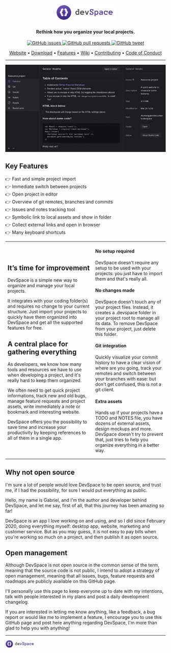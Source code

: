 <h1 align="center">
  <br>
  <a href="https://getdevspace.com"><img src="./assets/images/logo.svg" alt="DevSpace logo" height="50px"></a>
</h1>

<h4 align="center">
     Rethink how you organize your local projects.
</h4>

<p align="center">
    <a href="https://github.com/ArmynC/ArminC-AutoExec/issues">
    <img src="https://img.shields.io/github/issues-raw/ArmynC/ArminC-AutoExec.svg?style=flat-square&logo=github&logoColor=white"
         alt="GitHub issues">
    <a href="https://github.com/ArmynC/ArminC-AutoExec/pulls">
    <img src="https://img.shields.io/github/issues-pr-raw/ArmynC/ArminC-AutoExec.svg?style=flat-square&logo=github&logoColor=white"
         alt="GitHub pull requests">
    <a href="https://twitter.com/intent/tweet?text=Try this CS:GO AutoExec:&url=https%3A%2F%2Fgithub.com%2FArmynC%2FArminC-AutoExec">
    <img src="https://img.shields.io/twitter/url/https/github.com/ArmynC/ArminC-AutoExec.svg?style=flat-square&logo=twitter"
         alt="GitHub tweet">
</p>

<p align="center">
  <a href="https://getdevspace.com">Website</a> •
  <a href="#installation">Download</a> •
  <a href="#key-features">Features</a> •
  <a href="#wiki">Wiki</a> •
  <a href="CONTRIBUTING.md">Contributing</a> •
  <a href="CODE_OF_CONDUCT.md">Code of Conduct</a>
</p>

---

<p align="center">
  <img src="./assets/videos/showcase.gif" />
</p>

## Key Features
👉 Fast and simple project import <br>
👉 Immediate switch between projects <br>
👉 Open project in editor <br>
👉 Overview of git remotes, branches and commits <br>
👉 Issues and notes tracking tool <br>
👉 Symbolic link to local assets and show in folder <br>
👉 Collect external links and open in browser <br>
👉 Many keyboard shortcuts <br>

<table>
     <tr>
          <td>
               <h2>
                    It’s time for improvement
               </h2>
               <p>
                    DevSpace is a simple new way to organize and manage your local projects.
               </p>
               <p>
                    It integrates with your coding folder(s) and requires no change to your current structure. Just import your projects to quickly have them organized into DevSpace and get all the supported features for free.
               </p>
               <h2>
                    A central place for gathering everything
               </h2>
               <p>
                    As developers, we know how many tools and resources we have to use when developing a project, and it's really hard to keep them organized.
               </p>
               <p>
                    We often need to get quick project informations, track new and old bugs, manage feature requests and project assets, write immediately a note or bookmark and interesting website.
               </p>
               <p>
                    DevSpace offers you the possibility to save time and increase your productivity by keeping references to all of them in a single app.
               </p>
          </td>
          <td>
               <h4>
                    No setup required
               </h4>
               <p>
                    DevSpace doesn't require any setup to be used with your projects: you just have to import them and that's really all.
               </p>
               <h4>
                    No changes made
               </h4>
               <p>
                    DevSpace doesn't touch any of your project files. Instead, it creates a .devspace folder in your project root to manage all its data. To remove DevSpace from your project, just delete this folder.
               </p>
               <h4>
                    Git integration
               </h4>
               <p>
                    Quickly visualize your commit history to have a clear vision of where are you going, track your remotes and switch between your branches with ease: but don't get confused, this is not a git client.
               </p>
               <h4>
                    Extra assets
               </h4>
               <p>
                    Hands up if your projects have a TODO and NOTES file, you have dozens of external assets, design mockups and more. DevSpace doesn't try to prevent that, just tries to help you organize everything in a better way.
               </p>
          </td>
     </tr>
</table>

## Why not open source

I'm sure a lot of people would love DevSpace to be open source, and trust me, if I had the possibility, for sure I would put everything as public.

Hello, my name is Gabriel, and I'm the author and developer behind DevSpace, and let me say, first of all, that this journey has been amazing so far!

DevSpace is an app I love working on and using, and so I did since February 2020, doing everything myself: desktop app, website, marketing and customer service. But as you may guess, it is not easy to pay bills when you're working so much on a project, and then publish it as open source.

## Open management

Although DevSpace is not open source in the common sense of the term, meaning that the source code is not public, I intend to adopt a strategy of open management, meaning that all issues, bugs, feature requests and roadmaps are publicly available on this GitHub page.

I'll personally use this page to keep everyone up to date with my intentions, talk with people interested in my plans and post a daily development changelog.

If you are interested in letting me know anything, like a feedback, a bug report or would like me to implement a feature, I encourage you to use this GitHub page and post here anything regarding DevSpace, I'm more than glad to help you with anything!

---
<a href="https://getdevspace.com"><img src="./assets/images/logo.svg" alt="DevSpace logo" height="25px"></a>